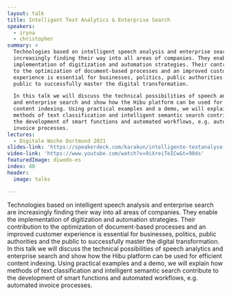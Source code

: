 ```yaml
---
layout: talk
title: Intelligent Text Analytics & Enterprise Search
speakers:
  - iryna
  - christopher
summary: >
  Technologies based on intelligent speech analysis and enterprise search are
  increasingly finding their way into all areas of companies. They enable the
  implementation of digitization and automation strategies. Their contribution
  to the optimization of document-based processes and an improved customer
  experience is essential for businesses, politics, public authorities and the
  public to successfully master the digital transformation.

  In this talk we will discuss the technical possibilities of speech analytics
  and enterprise search and show how the Hibu platform can be used for efficient
  content indexing. Using practical examples and a demo, we will explain how
  methods of text classification and intelligent semantic search contribute to
  the development of smart functions and automated workflows, e.g. automated
  invoice processes.
lectures:
  - Digitale Woche Dortmund 2021
slides-link: 'https://speakerdeck.com/karakun/intelligente-textanalyse-and-enterprise-search'
video-link: 'https://www.youtube.com/watch?v=9iXreiTeICw&t=904s'
featuredImage: diwodo-es
index: 40
header:
  image: talks

---
```


Technologies based on intelligent speech analysis and enterprise search are increasingly finding their way into all areas of companies. They enable the implementation of digitization and automation strategies. Their contribution to the optimization of document-based processes and an improved customer experience is essential for businesses, politics, public authorities and the public to successfully master the digital transformation.
In this talk we will discuss the technical possibilities of speech analytics and enterprise search and show how the Hibu platform can be used for efficient content indexing. Using practical examples and a demo, we will explain how methods of text classification and intelligent semantic search contribute to the development of smart functions and automated workflows, e.g. automated invoice processes.
